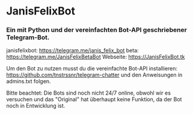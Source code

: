 # JanisFelixBot

### Ein mit Python und der vereinfachten Bot-API geschriebener Telegram-Bot.

janisfelixbot: https://telegram.me/janis_felix_bot
beta: https://telegram.me/JanisFelixBetaBot
Webseite: https://JanisFelixBot.tk

Um den Bot zu nutzen musst du die vereinfachte Bot-API installieren: https://github.com/tnstrssnr/telegram-chatter und den Anweisungen in admins.txt folgen.

Bitte beachtet: Die Bots sind noch nicht 24/7 online, obwohl wir es versuchen und das "Original" hat überhaupt keine Funktion, da der Bot noch in Entwicklung ist.
